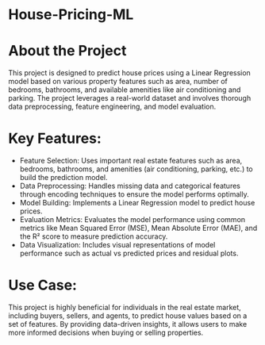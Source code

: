 # House-Pricing-ML
# About the Project
This project is designed to predict house prices using a Linear Regression model based on various property features such as area, number of bedrooms, bathrooms, and available amenities like air conditioning and parking. The project leverages a real-world dataset and involves thorough data preprocessing, feature engineering, and model evaluation.

# Key Features:
- Feature Selection: Uses important real estate features such as area, bedrooms, bathrooms, and amenities (air conditioning, parking, etc.) to build the prediction model.
- Data Preprocessing: Handles missing data and categorical features through encoding techniques to ensure the model performs optimally.
- Model Building: Implements a Linear Regression model to predict house prices.
- Evaluation Metrics: Evaluates the model performance using common metrics like Mean Squared Error (MSE), Mean Absolute Error (MAE), and the R² score to measure prediction accuracy.
- Data Visualization: Includes visual representations of model performance such as actual vs predicted prices and residual plots.

# Use Case:
This project is highly beneficial for individuals in the real estate market, including buyers, sellers, and agents, to predict house values based on a set of features. By providing data-driven insights, it allows users to make more informed decisions when buying or selling properties.

